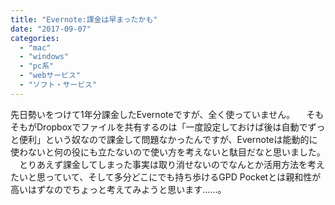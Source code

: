 ```yaml
---
title: "Evernote:課金は早まったかも"
date: "2017-09-07"
categories: 
  - "mac"
  - "windows"
  - "pc系"
  - "webサービス"
  - "ソフト・サービス"
---
```


先日勢いをつけて1年分課金したEvernoteですが、全く使っていません。 　そもそもがDropboxでファイルを共有するのは「一度設定しておけば後は自動でずっと便利」という奴なので課金して問題なかったんですが、Evernoteは能動的に使わないと何の役にも立たないので使い方を考えないと駄目だなと思いました。 　とりあえず課金してしまった事実は取り消せないのでなんとか活用方法を考えたいと思っていて、そして多分どこにでも持ち歩けるGPD Pocketとは親和性が高いはずなのでちょっと考えてみようと思います……。
